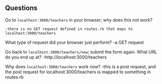 ## Questions

Go to `localhost:3000/teachers` in your browser; why does this not work?

	-there is no GET request defined in routes.rb that maps to localhost:3000/teachers

What type of request did your browser just perform?
	-a GET request


Go back to `localhost:3000/teachers/new`; submit the form again. What URL do you end up at?
	-http://localhost:3000/teachers

Why does `localhost:3000/teachers` work now?
	-this is a post request, and the post request for localhost:3000/teachers is mapped to something in routes.rb

